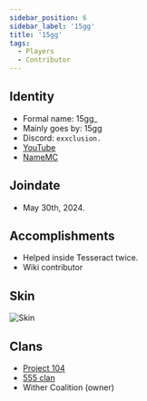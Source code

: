 ```yaml
---
sidebar_position: 6
sidebar_label: '15gg'
title: '15gg'
tags:
  - Players
  - Contributor
---
```

## Identity
* Formal name: 15gg_
* Mainly goes by: 15gg
* Discord: `exxclusion.`
* [YouTube]([https://www.youtube.com/](https://www.youtube.com/channel/UC2eBjU9A-of8OYxHTN8DXCg))
* [NameMC]([https://namemc.com/](https://namemc.com/profile/15gg_.2))

## Joindate
* May 30th, 2024.

## Accomplishments
- Helped inside Tesseract twice.
- Wiki contributor

## Skin
![Skin](https://s.namemc.com/3d/skin/body.png?id=9cbd3f6105659d4b&model=classic&theta=30&phi=21&time=90&width=100&height=200)


## Clans
- [Project 104](../Groups/104.md)
- [555 clan](../Groups/555.md)
- Wither Coalition (owner)
